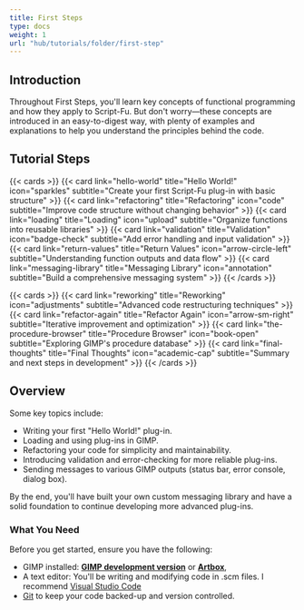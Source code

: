 ```yaml
---
title: First Steps
type: docs
weight: 1
url: "hub/tutorials/folder/first-step"
---
```


## Introduction

Throughout First Steps, you'll learn key concepts of functional programming and how they apply to Script-Fu. But don't worry—these concepts are introduced in an easy-to-digest way, with plenty of examples and explanations to help you understand the principles behind the code.

## Tutorial Steps

{{< cards >}}
  {{< card link="hello-world" title="Hello World!" icon="sparkles" subtitle="Create your first Script-Fu plug-in with basic structure" >}}
  {{< card link="refactoring" title="Refactoring" icon="code" subtitle="Improve code structure without changing behavior" >}}
  {{< card link="loading" title="Loading" icon="upload" subtitle="Organize functions into reusable libraries" >}}
  {{< card link="validation" title="Validation" icon="badge-check" subtitle="Add error handling and input validation" >}}
  {{< card link="return-values" title="Return Values" icon="arrow-circle-left" subtitle="Understanding function outputs and data flow" >}}
  {{< card link="messaging-library" title="Messaging Library" icon="annotation" subtitle="Build a comprehensive messaging system" >}}
{{< /cards >}}

{{< cards >}}
  {{< card link="reworking" title="Reworking" icon="adjustments" subtitle="Advanced code restructuring techniques" >}}
  {{< card link="refactor-again" title="Refactor Again" icon="arrow-sm-right" subtitle="Iterative improvement and optimization" >}}
  {{< card link="the-procedure-browser" title="Procedure Browser" icon="book-open" subtitle="Exploring GIMP's procedure database" >}}
  {{< card link="final-thoughts" title="Final Thoughts" icon="academic-cap" subtitle="Summary and next steps in development" >}}
{{< /cards >}}

## Overview

Some key topics include:

- Writing your first "Hello World!" plug-in.
- Loading and using plug-ins in GIMP.
- Refactoring your code for simplicity and maintainability.
- Introducing validation and error-checking for more reliable plug-ins.
- Sending messages to various GIMP outputs (status bar, error console, dialog box).

By the end, you'll have built your own custom messaging library and have a solid foundation to continue developing more advanced plug-ins.

### What You Need

Before you get started, ensure you have the following:

- GIMP installed: [**GIMP development version**](https://gitlab.gnome.org/GNOME/gimp/-/commits/master?ref_type=heads) or [**Artbox**](https://script-fu.github.io/artbox/),
- A text editor: You'll be writing and modifying code in .scm files. I recommend [Visual Studio Code](../../../tools/folder/visual-studio-code)
- [Git](../../../../hub/tools/folder/git/) to keep your code backed-up and version controlled.

